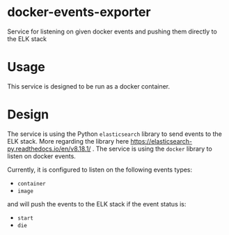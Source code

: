 # docker-events-exporter

Service for listening on given docker events and pushing them directly to the ELK stack

# Usage

This service is designed to be run as a docker container.

# Design

The service is using the Python `elasticsearch` library to send events to the ELK stack. More regarding
the library here https://elasticsearch-py.readthedocs.io/en/v8.18.1/ . The service is using the `docker` library to
listen on docker events.

Currently, it is configured to listen on the following events types:

- `container`
- `image`

and will push the events to the ELK stack if the event status is:

- `start`
- `die`

